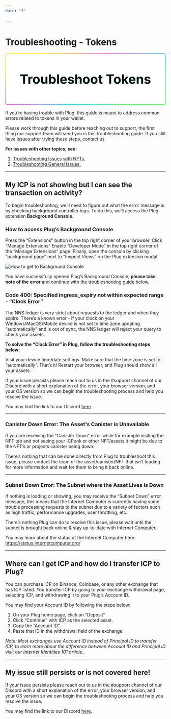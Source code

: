 ```yaml
---
date: "1"

---
```

# Troubleshooting - Tokens

![](imgs/trob-tok.png)

If you’re having trouble with Plug, this guide is meant to address common errors related to tokens in your wallet.

Please work through this guide before reaching out to support, the first thing our support team will send you is this troubleshooting guide. If you still have issues after trying these steps, contact us.

**For issues with other topics, see:**

1. [Troubleshooting Issues with NFTs.](https://docs.plugwallet.ooo/resources/troubleshooting-nfts/)
2. [Troubleshooting General Issues.](https://docs.plugwallet.ooo/resources/troubleshooting-general/)

---

## My ICP is not showing but I can see the transaction on activity?

To begin troubleshooting, we’ll need to figure out what the error message is by checking background controller logs. To do this, we’ll access the Plug extension **Background Console**. 

### How to access Plug’s Background Console

Press the “Extensions” button in the top right corner of your browser. 
Click “Manage Extensions”
Enable “Developer Mode” in the top right corner of the “Manage Extensions” page. 
Finally, open the console by clicking “background page” next to “Inspect Views” on the Plug extension modal. 

![How to get to Background Console](https://storageapi.fleek.co/fleek-team-bucket/TroubleshootingPlugResources/PlugBackgroundConsoleGIF.gif)

You have successfully opened Plug’s Background Console, **please take note of the error** and continue with the troubleshooting guide below.


### Code 400: Specified ingress_expiry not within expected range - “Clock Error”

The NNS ledger is very strict about requests to the ledger and when they expire. There’s a known error - if your clock on your Windows/MacOS/Mobile device is not set to time zone updating “automatically” and is out of sync, the NNS ledger will reject your query to check your assets.

**To solve the “Clock Error” in Plug, follow the troubleshooting steps below:** 

Visit your device time/date settings.
Make sure that the time zone is set to “automatically”.
That’s it! Restart your browser, and Plug should show all your assets.

If your issue persists please reach out to us in the #support channel of our Discord with a short explanation of the error, your browser version, and your OS version so we can begin the troubleshooting process and help you resolve the issue. 

You may find the link to our Discord [here](https://discord.gg/fleekhq).

---

### Canister Down Error: The Asset's Canister is Unavailable

If you are receiving the “Canister Down” error while for example visiting the NFT tab and not seeing your ICPunk or other NFT/assets it might be due to the NFT’s or projects canister being down. 

There’s nothing that can be done directly from Plug to troubleshoot this issue, please contact the team of the asset/canister/NFT that isn’t loading for more information and wait for them to bring it back online.

---

### Subnet Down Error: The Subnet where the Asset Lives is Down

If nothing is loading or showing, you may receive the “Subnet Down” error message, this means that the Internet Computer is currently having some trouble processing requests to the subnet due to a variety of factors such as high traffic, performance upgrades, user throttling, etc.

There’s nothing Plug can do to resolve this issue, please wait until the subnet is brought back online & stay up-to-date with Internet Computer. 

You may learn about the status of the Internet Computer here: https://status.internetcomputer.org/

--- 

## Where can I get ICP and how do I transfer ICP to Plug?

You can purchase ICP on Binance, Coinbase, or any other exchange that has ICP listed. You transfer ICP by going to your exchange withdrawal page, selecting ICP, and withdrawing it to your Plug’s Account ID. 

You may find your Account ID by following the steps below:

1. On your Plug home page, click on “Deposit”
2. Click “Continue” with ICP as the selected asset.
3. Copy the “Account ID”.
4. Paste that ID in the withdrawal field of the exchange.


*Note: Most exchanges use Account ID instead of Principal ID to transfer ICP, to learn more about the difference between Account ID and Principal ID visit our [Internet Identities 101 article](https://medium.com/plugwallet/internet-computer-ids-101-669b192a2ace).*.

---
## My issue still persists or is not covered here!

If your issue persists please reach out to us in the #support channel of our Discord with a short explanation of the error, your browser version, and your OS version so we can begin the troubleshooting process and help you resolve the issue. 

You may find the link to our Discord [here](https://discord.gg/fleekhq).